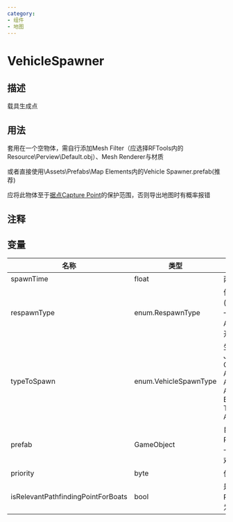 ```yaml
---
category: 
- 组件
- 地图
---
```

# VehicleSpawner
## 描述

载具生成点

## 用法

套用在一个空物体，需自行添加Mesh Filter（应选择RFTools内的Resource\Perview\Default.obj）、Mesh Renderer与材质

或者直接使用\Assets\Prefabs\Map Elements内的Vehicle Spawner.prefab(推荐)

应将此物体至于[据点Capture Point](CapturePoint.md)的保护范围，否则导出地图时有概率报错

## 注释

## 变量
| 名称 | 类型 | 描述 |
| ----------- | ----------- | ----------- |
| spawnTime  | float | 两个载具的生成间隔 |  
| respawnType  | enum.RespawnType | 何时再生成载具(AfterDestroyed=前一个报废后, AfterMoved=前一个开走后, Never=从不) |  
| typeToSpawn | enum.VehicleSpawnType | 生成类型(Jeep, JeepMachineGun, Quad, Tank, AttackHelicopter, AttackPlane, Rhib, AttackBoat, BombPlane, TransportHelicopter, Apc) |  
| prefab | GameObject | 自定义生成载具Prefab（即单独指定一个，此选项不受游戏选项的影响） |  
| priority  | byte | 优先级（作用未知） |  
| isRelevantPathfindingPointForBoats  | bool | 是船的Pathfinding Point（当生成的载具为Boat时请启用） |  
